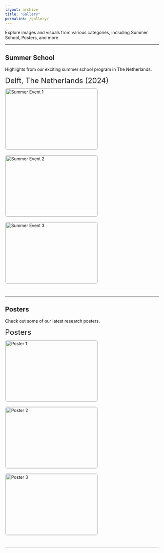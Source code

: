 ```yaml
---
layout: archive
title: "Gallery"
permalink: /gallery/
---
```


Explore images and visuals from various categories, including Summer School, Posters, and more.

<style>
  .gallery-section {
    margin-bottom: 40px;
  }
  .gallery-title {
    font-size: 24px;
    margin-bottom: 10px;
  }
  .gallery-images {
    display: flex;
    flex-wrap: wrap;
    gap: 15px;
  }
  .gallery-images img {
    width: 300px;
    height: 200px;
    object-fit: cover;
    border-radius: 8px;
    border: 2px solid #ddd;
    transition: transform 0.3s;
  }
  .gallery-images img:hover {
    transform: scale(1.05);
    border-color: #007bff;
  }
</style>

---

## Summer School
Highlights from our exciting summer school program in The Netherlands.

<div class="gallery-section">
  <div class="gallery-title">Delft, The Netherlands (2024)</div>
  <div class="gallery-images">
    <img src="/images/summer1.jpg" alt="Summer Event 1">
    <img src="/images/summer2.jpg" alt="Summer Event 2">
    <img src="/images/summer3.jpg" alt="Summer Event 3">
  </div>
</div>

---

## Posters 
Check out some of our latest research posters.

<div class="gallery-section">
  <div class="gallery-title">Posters</div>
  <div class="gallery-images">
    <img src="/images/poster1.jpg" alt="Poster 1">
    <img src="/images/poster2.jpg" alt="Poster 2">
    <img src="/images/poster3.jpg" alt="Poster 3">
  </div>
</div>

---
